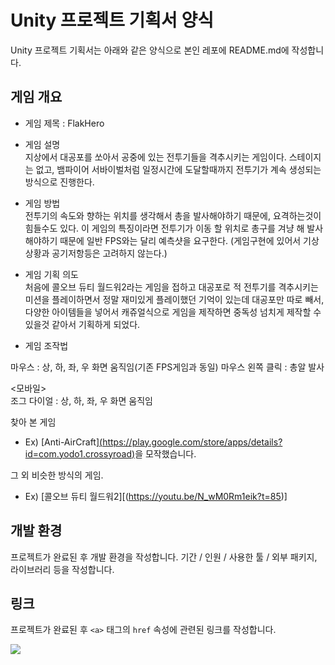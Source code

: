 # Unity 프로젝트 기획서 양식
Unity 프로젝트 기획서는 아래와 같은 양식으로
본인 레포에 README.md에 작성합니다.

## 게임 개요

- 게임 제목 : FlakHero

- 게임 설명  
   지상에서 대공포를 쏘아서 공중에 있는 전투기들을 격추시키는 게임이다.
   스테이지는 없고, 뱀파이어 서바이벌처럼 일정시간에 도달할때까지 전투기가 계속 생성되는 방식으로 진행한다.

 - 게임 방법  
   전투기의 속도와 향하는 위치를 생각해서 총을 발사해야하기 때문에, 요격하는것이 힘들수도 있다.
   이 게임의 특징이라면 전투기가 이동 할 위치로 총구를 겨냥 해 발사해야하기 때문에 일반 FPS와는 달리 예측샷을 요구한다. (게임구현에 있어서 기상상황과 공기저항등은 고려하지 않는다.)

- 게임 기획 의도  
   처음에 콜오브 듀티 월드워2라는 게임을 접하고 대공포로 적 전투기를 격추시키는 미션을 플레이하면서 정말 재미있게 플레이했던 기억이 있는데 대공포만 따로 빼서, 다양한 아이템들을 넣어서 캐쥬얼식으로 게임을 제작하면 중독성 넘치게 제작할 수 있을것 같아서 기획하게 되었다. 
   
- 게임 조작법  
 <PC>  
 마우스 : 상, 하, 좌, 우 화면 움직임(기존 FPS게임과 동일)
 마우스 왼쪽 클릭 : 총알 발사
  
 <모바일>  
 조그 다이얼 : 상, 하, 좌, 우 화면 움직임
   
찾아 본 게임  
- Ex) [Anti-AirCraft][(https://play.google.com/store/apps/details?id=com.yodo1.crossyroad)](https://play.google.com/store/apps/details?id=com.cirepa.AntiAirCraft2)을 모작했습니다.

그 외 비슷한 방식의 게임.
- Ex) [콜오브 듀티 월드워2][(https://youtu.be/N_wM0Rm1eik?t=85)]

## 개발 환경
프로젝트가 완료된 후 개발 환경을 작성합니다. 기간 / 인원 / 사용한 툴 / 외부 패키지, 라이브러리 등을 작성합니다.

## 링크
프로젝트가 완료된 후 `<a>` 태그의 `href` 속성에 관련된 링크를 작성합니다.

<a href="https://www.youtube.com"><img src="https://img.shields.io/badge/Youtube-FF0000?style=for-the-badge&logo=Youtube&logoColor=white"></a>

